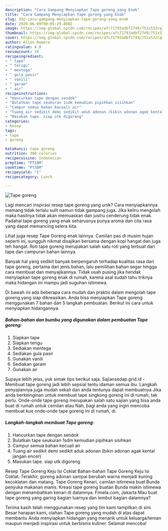 ```yaml
---
description: "Cara Gampang Menyiapkan Tape goreng yang Enak"
title: "Cara Gampang Menyiapkan Tape goreng yang Enak"
slug: 392-cara-gampang-menyiapkan-tape-goreng-yang-enak
date: 2020-06-09T00:05:29.860Z
image: https://img-global.cpcdn.com/recipes/afc71793adbf2749/751x532cq70/tape-goreng-foto-resep-utama.jpg
thumbnail: https://img-global.cpcdn.com/recipes/afc71793adbf2749/751x532cq70/tape-goreng-foto-resep-utama.jpg
cover: https://img-global.cpcdn.com/recipes/afc71793adbf2749/751x532cq70/tape-goreng-foto-resep-utama.jpg
author: Allen Romero
ratingvalue: 4.8
reviewcount: 10
recipeingredient:
- " tape"
- " terigu"
- " mentega"
- " gula pasir"
- " vanili"
- " garam"
- " air"
recipeinstructions:
- "Hancurkan tape dengan sendok"
- "Bulatkan tape seukuran 1sdm kemudian pipihkan sisihkan"
- "Campur semua bahan kecuali air"
- "Tuang air sedikit demi sedikit aduk adonan (bikin adonan agak kental jangan encer)"
- "Masukan tape. siap utk digoreng"
categories:
- Resep
tags:
- tape
- goreng

katakunci: tape goreng 
nutrition: 300 calories
recipecuisine: Indonesian
preptime: "PT18M"
cooktime: "PT38M"
recipeyield: "1"
recipecategory: Lunch

---
```



![Tape goreng](https://img-global.cpcdn.com/recipes/afc71793adbf2749/751x532cq70/tape-goreng-foto-resep-utama.jpg)

Lagi mencari inspirasi resep tape goreng yang unik? Cara menyiapkannya memang tidak terlalu sulit namun tidak gampang juga. Jika keliru mengolah maka hasilnya tidak akan memuaskan dan justru cenderung tidak enak. Padahal tape goreng yang enak seharusnya punya aroma dan cita rasa yang dapat memancing selera kita.

Lihat juga resep Tape Goreng enak lainnya. Camilan pas di musim hujan seperti ini, sungguh nikmat disajikan bersama dengan kopi hangat dan juga teh hangat. Roti tape goreng merupakan salah satu roti yang terbuat dari tape dan campuran bahan lainnya.

Banyak hal yang sedikit banyak berpengaruh terhadap kualitas rasa dari tape goreng, pertama dari jenis bahan, lalu pemilihan bahan segar hingga cara membuat dan menyajikannya. Tidak usah pusing jika hendak menyiapkan tape goreng enak di rumah, karena asal sudah tahu triknya maka hidangan ini mampu jadi suguhan istimewa.


Di bawah ini ada beberapa cara mudah dan praktis dalam mengolah tape goreng yang siap dikreasikan. Anda bisa menyiapkan Tape goreng menggunakan 7 bahan dan 5 langkah pembuatan. Berikut ini cara untuk menyiapkan hidangannya.

<!--inarticleads1-->

##### Bahan-bahan dan bumbu yang digunakan dalam pembuatan Tape goreng:

1. Siapkan  tape
1. Siapkan  terigu
1. Sediakan  mentega
1. Sediakan  gula pasir
1. Gunakan  vanili
1. Sediakan  garam
1. Gunakan  air


Supaya lebih jelas, yuk simak tips berikut saja. Sajiansedap.grid.id - Membuat tape goreng jadi lebih sepsial tentu idaman semua ibu. Langkah penyajiannya juga mudah sekali dan anda tentunya dapat membuatnya Jika anda berkeinginan untuk membuat tape singkong goreng ini di rumah, tak perlu. Onde-onde tape goreng merupakan salah satu sajian yang bisa anda buat di rumah untuk cemilan atau Nah, bagi anda yang ingin mencoba membuat kue onde-onde tape goreng ini di rumah, di. 

<!--inarticleads2-->

##### Langkah-langkah membuat Tape goreng:

1. Hancurkan tape dengan sendok
1. Bulatkan tape seukuran 1sdm kemudian pipihkan sisihkan
1. Campur semua bahan kecuali air
1. Tuang air sedikit demi sedikit aduk adonan (bikin adonan agak kental jangan encer)
1. Masukan tape. siap utk digoreng


Resep Tape Goreng Keju Isi Coklat Bahan-bahan Tape Goreng Keju Isi Coklat. Terakhir, goreng adonan sampai berubah warna menjadi kuning kecoklatan dan matang. Tape Goreng Kenari, camilan istimewa buat Bunda penyuka makanan manis. Kreasi tape goreng buatan Bunda makin istimewa dengan menambahkan kenari di dalamnya. Fimela.com, Jakarta Mau buat tape goreng yang garing bagian luarnya dan lembut bagian dalamnya? 

Terima kasih telah menggunakan resep yang tim kami tampilkan di sini. Besar harapan kami, olahan Tape goreng yang mudah di atas dapat membantu Anda menyiapkan hidangan yang menarik untuk keluarga/teman maupun menjadi inspirasi untuk berbisnis kuliner. Selamat mencoba!

